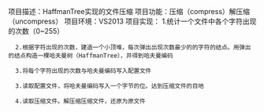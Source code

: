项目描述：HaffmanTree实现的文件压缩
项目功能：压缩（compress）解压缩（uncompress）
项目环境：VS2013
项目实现：
      1.统计一个文件中各个字符出现的次数（0~255）
      
      2.根据字符出现的次数，建造一个小顶堆，每次弹出出现次数最少的的字符的结点。用弹出的结点构造一棵哈夫曼树（HaffmanTree），并得到哈夫曼编码
      
      3.将每个字符出现的次数与哈夫曼编码写入配置文件
      
      3.读取配置文件，将哈夫曼编码写入一个字节的位。达到压缩文件的目地
      
      4.读取压缩文件。解压缩压缩文件，还原为原文件
